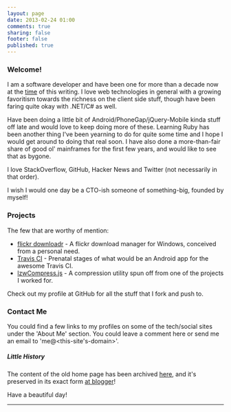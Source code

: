 ```yaml
---
layout: page
date: 2013-02-24 01:00
comments: true
sharing: false
footer: false
published: true
---
```


### Welcome!

I am a software developer and have been one for more than a decade now at the <a href="#" title="2013-02-24 01:00" onclick="return false;">time</a> of this writing. I love web technologies in general with a growing favoritism towards the richness on the client side stuff, though have been faring quite okay with .NET/C# as well.

Have been doing a little bit of Android/PhoneGap/jQuery-Mobile kinda stuff off late and would love to keep doing more of these. Learning Ruby has been another thing I've been yearning to do for quite some time and I hope I would get around to doing that real soon. I have also done a more-than-fair share of good ol' mainframes for the first few years, and would like to see that as bygone.

I love StackOverflow, GitHub, Hacker News and Twitter (not necessarily in that order).

I wish I would one day be a CTO-ish someone of something-big, founded by myself!

### Projects

The few that are worthy of mention:

 - [flickr downloadr](http://flickrdownloadr.com) - A flickr download manager for Windows, conceived from a personal need.
 - [Travis CI](http://floydpink.github.com/Travis-CI/) - Prenatal stages of what would be an Android app for the awesome Travis CI.
 - [lzwCompress.js](http://floydpink.github.com/lzwCompress.js/) - A compression utility spun off from one of the projects I worked for.

Check out my profile at GitHub for all the stuff that I fork and push to.

### Contact Me

You could find a few links to my profiles on some of the tech/social sites under the 'About Me' section. You could leave a comment here or send me an email to 'me@<this-site's-domain>'.

##### Little History

The content of the old home page has been archived [here](/bloggerhome), and it's preserved in its exact form [at blogger](http://harimenonhome.blogspot.com)!

Have a beautiful day!

---------------------